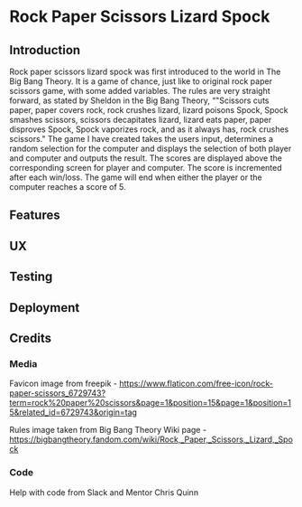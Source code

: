 # Rock Paper Scissors Lizard Spock

## Introduction

Rock paper scissors lizard spock was first introduced to the world in The Big Bang Theory. 
It is a game of chance, just like to original rock paper scissors game, with some added variables.
The rules are very straight forward, as stated by Sheldon in the Big Bang Theory, “"Scissors cuts paper, paper covers rock, rock crushes lizard, lizard poisons Spock, Spock smashes scissors, scissors decapitates lizard, lizard eats paper, paper disproves Spock, Spock vaporizes rock, and as it always has, rock crushes scissors."
The game I have created takes the users input, determines a random selection for the computer and displays the selection of both player and computer and outputs the result.
The scores are displayed above the corresponding screen for player and computer.
The score is incremented after each win/loss.
The game will end when either the player or the computer reaches a score of 5.


## Features

## UX

## Testing

## Deployment

## Credits

### Media

Favicon image from freepik - https://www.flaticon.com/free-icon/rock-paper-scissors_6729743?term=rock%20paper%20scissors&page=1&position=15&page=1&position=15&related_id=6729743&origin=tag

Rules image taken from Big Bang Theory Wiki page - https://bigbangtheory.fandom.com/wiki/Rock,_Paper,_Scissors,_Lizard,_Spock

### Code

Help with code from Slack and Mentor Chris Quinn